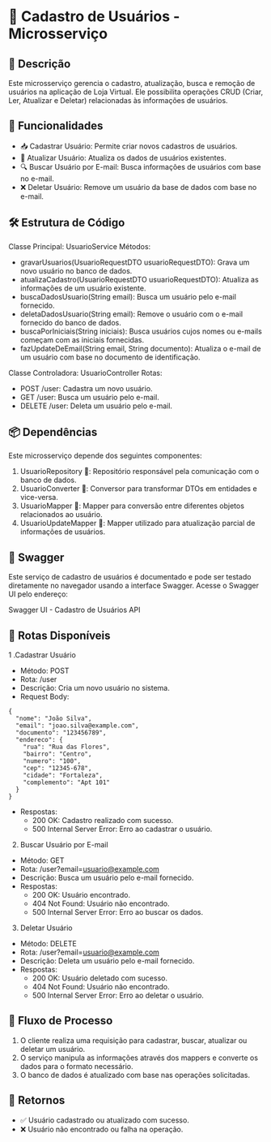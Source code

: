 # 👤 Cadastro de Usuários - Microsserviço
## 📄 Descrição
Este microsserviço gerencia o cadastro, atualização, busca e remoção de usuários na aplicação de Loja Virtual. Ele possibilita operações CRUD (Criar, Ler, Atualizar e Deletar) relacionadas às informações de usuários.

## 🔧 Funcionalidades
* 📥 Cadastrar Usuário: Permite criar novos cadastros de usuários.
* 🔄 Atualizar Usuário: Atualiza os dados de usuários existentes.
* 🔍 Buscar Usuário por E-mail: Busca informações de usuários com base no e-mail.
* ❌ Deletar Usuário: Remove um usuário da base de dados com base no e-mail.
## 🛠️ Estrutura de Código
Classe Principal: UsuarioService
Métodos:
* gravarUsuarios(UsuarioRequestDTO usuarioRequestDTO): Grava um novo usuário no banco de dados.
* atualizaCadastro(UsuarioRequestDTO usuarioRequestDTO): Atualiza as informações de um usuário existente.
* buscaDadosUsuario(String email): Busca um usuário pelo e-mail fornecido.
* deletaDadosUsuario(String email): Remove o usuário com o e-mail fornecido do banco de dados.
* buscaPorIniciais(String iniciais): Busca usuários cujos nomes ou e-mails começam com as iniciais fornecidas.
* fazUpdateDeEmail(String email, String documento): Atualiza o e-mail de um usuário com base no documento de identificação.

Classe Controladora: UsuarioController
Rotas:
* POST /user: Cadastra um novo usuário.
* GET /user: Busca um usuário pelo e-mail.
* DELETE /user: Deleta um usuário pelo e-mail.
## 📦 Dependências
Este microsserviço depende dos seguintes componentes:

1. UsuarioRepository 🧩: Repositório responsável pela comunicação com o banco de dados.
2. UsuarioConverter 🔄: Conversor para transformar DTOs em entidades e vice-versa.
3. UsuarioMapper 🔄: Mapper para conversão entre diferentes objetos relacionados ao usuário.
4. UsuarioUpdateMapper 🔄: Mapper utilizado para atualização parcial de informações de usuários.

## 📑 Swagger
Este serviço de cadastro de usuários é documentado e pode ser testado diretamente no navegador usando a interface Swagger. Acesse o Swagger UI pelo endereço:

Swagger UI - Cadastro de Usuários API

## 📜 Rotas Disponíveis
1 .Cadastrar Usuário

* Método: POST
* Rota: /user
* Descrição: Cria um novo usuário no sistema.
* Request Body:
```
{
  "nome": "João Silva",
  "email": "joao.silva@example.com",
  "documento": "123456789",
  "endereco": {
    "rua": "Rua das Flores",
    "bairro": "Centro",
    "numero": "100",
    "cep": "12345-678",
    "cidade": "Fortaleza",
    "complemento": "Apt 101"
  }
}
```
* Respostas:
   * 200 OK: Cadastro realizado com sucesso.
   * 500 Internal Server Error: Erro ao cadastrar o usuário.
2. Buscar Usuário por E-mail

* Método: GET
* Rota: /user?email=usuario@example.com
* Descrição: Busca um usuário pelo e-mail fornecido.
* Respostas:
   * 200 OK: Usuário encontrado.
   * 404 Not Found: Usuário não encontrado.
   * 500 Internal Server Error: Erro ao buscar os dados.
3. Deletar Usuário

* Método: DELETE
* Rota: /user?email=usuario@example.com
* Descrição: Deleta um usuário pelo e-mail fornecido.
* Respostas:
   * 200 OK: Usuário deletado com sucesso.
   * 404 Not Found: Usuário não encontrado.
   * 500 Internal Server Error: Erro ao deletar o usuário.
## 🔄 Fluxo de Processo

1. O cliente realiza uma requisição para cadastrar, buscar, atualizar ou deletar um usuário.
2. O serviço manipula as informações através dos mappers e converte os dados para o formato necessário.
3. O banco de dados é atualizado com base nas operações solicitadas.
## 🔄 Retornos
* ✅ Usuário cadastrado ou atualizado com sucesso.
* ❌ Usuário não encontrado ou falha na operação.